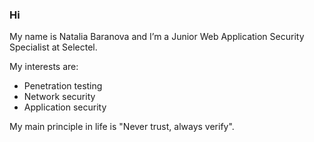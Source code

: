 ### Hi

My name is Natalia Baranova and I’m a Junior Web Application Security Specialist at Selectel.

My interests are: 
  - Penetration testing
  - Network security
  - Application security

My main principle in life is "Never trust, always verify".
